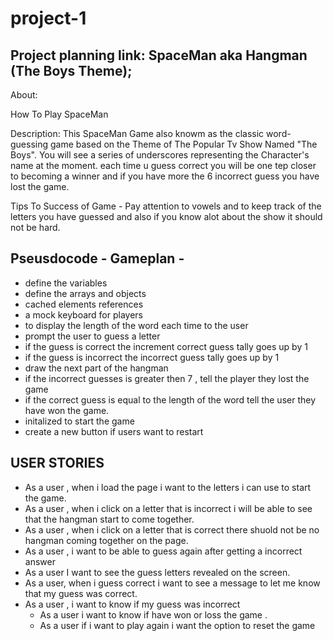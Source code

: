 # project-1

## Project planning link: SpaceMan aka Hangman (The Boys Theme);

About:

How To Play SpaceMan

Description: This SpaceMan Game also knowm as the classic word-guessing game based on the Theme of The Popular Tv Show Named "The Boys". You will see a series of underscores representing the Character's name at the moment. each time u guess correct you will be one tep closer to becoming a winner and if you have more the 6 incorrect guess you have lost the game.

Tips To Success of Game - Pay attention to vowels and to keep track of the letters you have guessed and also if you know alot about the show it should not be hard.

## Pseusdocode - Gameplan -

- define the variables
- define the arrays and objects
- cached elements references
- a mock keyboard for players
- to display the length of the word each time to the user
- prompt the user to guess a letter
- if the guess is correct the increment correct guess tally goes up by 1
- if the guess is incorrect the incorrect guess tally goes up by 1
- draw the next part of the hangman
- if the incorrect guesses is greater then 7 , tell the player they lost the game
- if the correct guess is equal to the length of the word tell the user they have won the game.
- initalized to start the game
- create a new button if users want to restart

## USER STORIES

- As a user , when i load the page i want to the letters i can use to start the game.
- As a user , when i click on a letter that is incorrect i will be able to see that the hangman start to come together.
- As a user , when i click on a letter that is correct there shuold not be no hangman coming together on the page.
- As a user , i want to be able to guess again after getting a incorrect answer
- As a user I want to see the guess letters revealed on the screen.
- As a user, when i guess correct i want to see a message to let me know that my guess was correct.
- As a user , i want to know if my guess was incorrect
  - As a user i want to know if have won or loss the game .
  - As a user if i want to play again i want the option to reset the game
